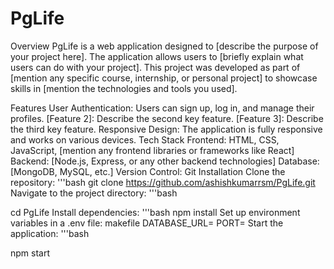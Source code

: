 <h1>PgLife</h1>
Overview
PgLife is a web application designed to [describe the purpose of your project here]. The application allows users to [briefly explain what users can do with your project]. This project was developed as part of [mention any specific course, internship, or personal project] to showcase skills in [mention the technologies and tools you used].

Features
User Authentication: Users can sign up, log in, and manage their profiles.
[Feature 2]: Describe the second key feature.
[Feature 3]: Describe the third key feature.
Responsive Design: The application is fully responsive and works on various devices.
Tech Stack
Frontend: HTML, CSS, JavaScript, [mention any frontend libraries or frameworks like React]
Backend: [Node.js, Express, or any other backend technologies]
Database: [MongoDB, MySQL, etc.]
Version Control: Git
Installation
Clone the repository:
'''bash
git clone https://github.com/ashishkumarrsm/PgLife.git
Navigate to the project directory:
'''bash

cd PgLife
Install dependencies:
'''bash
npm install
Set up environment variables in a .env file:
makefile
DATABASE_URL=<your-database-url>
PORT=<your-port>
Start the application:
'''bash

npm start
